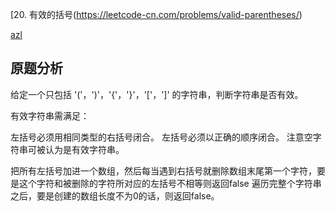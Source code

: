 [20. 有效的括号(https://leetcode-cn.com/problems/valid-parentheses/)

[azl](https://github.com/azl397985856/leetcode/blob/master/problems/20.valid-parentheses.md)

## 原题分析
给定一个只包括 '('，')'，'{'，'}'，'['，']' 的字符串，判断字符串是否有效。

有效字符串需满足：

左括号必须用相同类型的右括号闭合。
左括号必须以正确的顺序闭合。
注意空字符串可被认为是有效字符串。

把所有左括号加进一个数组，然后每当遇到右括号就删除数组末尾第一个字符，要是这个字符和被删除的字符所对应的左括号不相等则返回false
遍历完整个字符串之后，要是创建的数组长度不为0的话，则返回false。